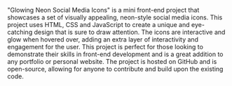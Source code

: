 "Glowing Neon Social Media Icons" is a mini front-end project that showcases a set of visually appealing, neon-style social media icons.
This project uses HTML, CSS and JavaScript to create a unique and eye-catching design that is sure to draw attention.
The icons are interactive and glow when hovered over, adding an extra layer of interactivity and engagement for the user.
This project is perfect for those looking to demonstrate their skills in front-end development and is a great addition to any portfolio or personal website. 
The project is hosted on GitHub and is open-source, allowing for anyone to contribute and build upon the existing code.
